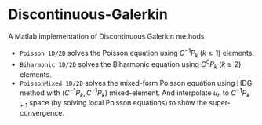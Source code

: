 # Discontinuous-Galerkin
A Matlab implementation of Discontinuous Galerkin methods

- `Poisson 1D/2D` solves the Poisson equation using $C^{-1}P_k\;(k\geq 1)$ elements.
- `Biharmonic 1D/2D` solves the Biharmonic equation using $C^{0}P_k\;(k\geq 2)$ elements.
- `PoissonMixed 1D/2D` solves the mixed-form Poisson equation using HDG method with $(C^{-1}P_k,C^{-1}P_k)$ mixed-element. And interpolate $u_h$ to $C^{-1}P_{k+1}$ space (by solving local Poisson equations) to show the super-convergence.

